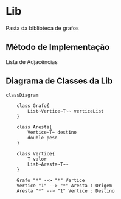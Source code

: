 # Lib
Pasta da biblioteca de grafos

## Método de Implementação
Lista de Adjacências
## Diagrama de Classes da Lib

```mermaid
classDiagram

    class Grafo{
        List~Vertice~T~~ verticeList
    }

    class Aresta{
        Vertice~T~ destino
        double peso
    }

    class Vertice{
        T valor
        List~Aresta~T~~
    }

    Grafo "*" --> "*" Vertice
    Vertice "1" --> "*" Aresta : Origem
    Aresta "*" --> "1" Vertice : Destino
```